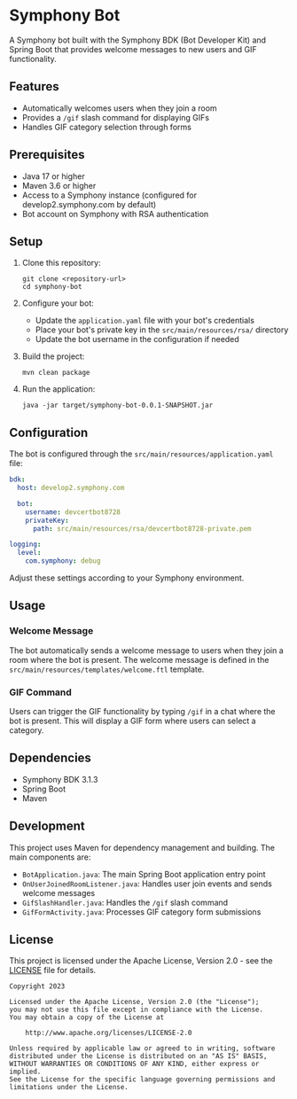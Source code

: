 # Symphony Bot

A Symphony bot built with the Symphony BDK (Bot Developer Kit) and Spring Boot that provides welcome messages to new users and GIF functionality.

## Features

- Automatically welcomes users when they join a room
- Provides a `/gif` slash command for displaying GIFs
- Handles GIF category selection through forms

## Prerequisites

- Java 17 or higher
- Maven 3.6 or higher
- Access to a Symphony instance (configured for develop2.symphony.com by default)
- Bot account on Symphony with RSA authentication

## Setup

1. Clone this repository:
   ```
   git clone <repository-url>
   cd symphony-bot
   ```

2. Configure your bot:
   - Update the `application.yaml` file with your bot's credentials
   - Place your bot's private key in the `src/main/resources/rsa/` directory
   - Update the bot username in the configuration if needed

3. Build the project:
   ```
   mvn clean package
   ```

4. Run the application:
   ```
   java -jar target/symphony-bot-0.0.1-SNAPSHOT.jar
   ```

## Configuration

The bot is configured through the `src/main/resources/application.yaml` file:

```yaml
bdk:
  host: develop2.symphony.com

  bot:
    username: devcertbot8728
    privateKey:
      path: src/main/resources/rsa/devcertbot8728-private.pem

logging:
  level:
    com.symphony: debug
```

Adjust these settings according to your Symphony environment.

## Usage

### Welcome Message

The bot automatically sends a welcome message to users when they join a room where the bot is present. The welcome message is defined in the `src/main/resources/templates/welcome.ftl` template.

### GIF Command

Users can trigger the GIF functionality by typing `/gif` in a chat where the bot is present. This will display a GIF form where users can select a category.

## Dependencies

- Symphony BDK 3.1.3
- Spring Boot
- Maven

## Development

This project uses Maven for dependency management and building. The main components are:

- `BotApplication.java`: The main Spring Boot application entry point
- `OnUserJoinedRoomListener.java`: Handles user join events and sends welcome messages
- `GifSlashHandler.java`: Handles the `/gif` slash command
- `GifFormActivity.java`: Processes GIF category form submissions

## License

This project is licensed under the Apache License, Version 2.0 - see the [LICENSE](LICENSE) file for details.

```
Copyright 2023

Licensed under the Apache License, Version 2.0 (the "License");
you may not use this file except in compliance with the License.
You may obtain a copy of the License at

    http://www.apache.org/licenses/LICENSE-2.0

Unless required by applicable law or agreed to in writing, software
distributed under the License is distributed on an "AS IS" BASIS,
WITHOUT WARRANTIES OR CONDITIONS OF ANY KIND, either express or implied.
See the License for the specific language governing permissions and
limitations under the License.
```
